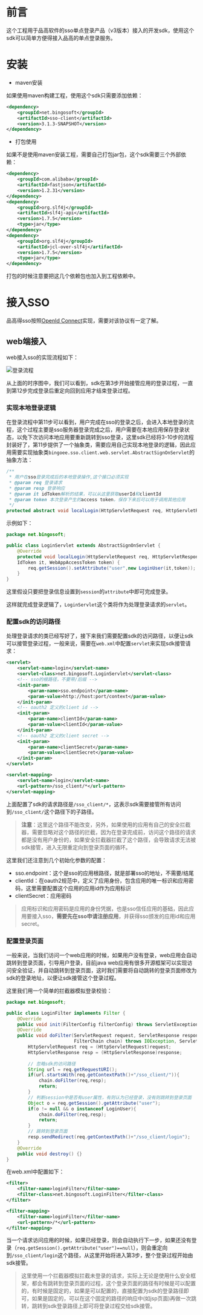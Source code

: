 # 前言

这个工程用于品高软件的sso单点登录产品（v3版本）接入的开发sdk，使用这个sdk可以简单方便得接入品高的单点登录服务。

# 安装

* maven安装

如果使用maven构建工程，使用这个sdk只需要添加依赖：

```xml
<dependency>
	<groupId>net.bingosoft</groupId>
	<artifactId>sso-client</artifactId>
	<version>3.1.3-SNAPSHOT</version>
</dependency>
```

* 打包使用

如果不是使用maven安装工程，需要自己打包jar包，这个sdk需要三个外部依赖：

```xml
<dependency>
	<groupId>com.alibaba</groupId>
	<artifactId>fastjson</artifactId>
	<version>1.2.31</version>
</dependency>
<dependency>
	<groupId>org.slf4j</groupId>
	<artifactId>slf4j-api</artifactId>
	<version>1.7.5</version>
	<type>jar</type>
</dependency>
<dependency>
	<groupId>org.slf4j</groupId>
	<artifactId>jcl-over-slf4j</artifactId>
	<version>1.7.5</version>
	<type>jar</type>
</dependency>
```

打包的时候注意要把这几个依赖包也加入到工程依赖中。

# 接入SSO

品高得sso按照[OpenId Connect](http://openid.net/specs/openid-connect-core-1_0.html)实现，需要对该协议有一定了解。

## web端接入

web接入sso的实现流程如下：

![登录流程](./login_flow.png)

从上面的时序图中，我们可以看到，sdk在第3步开始接管应用的登录过程，一直到第12步完成登录后重定向回到应用才结束登录过程。

### 实现本地登录逻辑

在登录流程中第11步可以看到，用户完成在sso的登录之后，会进入本地登录的流程，这个过程主要是sso服务器登录完成之后，用户需要在本地应用保存登录状态，以免下次访问本地应用要重新跳转到sso登录，这里sdk已经将3-10步的流程封装好了，第11步提供了一个抽象类，需要应用自己实现本地登录的逻辑，因此应用需要实现抽象类`bingoee.sso.client.web.servlet.AbstractSignOnServlet`的抽象方法：

```java
/**
 * 用户在sso登录完成后的本地登录操作,这个接口必须实现
 * @param req 登录请求
 * @param resp 登录响应
 * @param it idToken解析的结果，可以从这里获取userId和clientId
 * @param token 本次登录产生的access token，保存下来后可以用于调用其他应用
 */
protected abstract void localLogin(HttpServletRequest req, HttpServletResponse resp, IdToken it, WebAppAccessToken token);
```

示例如下：

```java
package net.bingosoft;

public class LoginServlet extends AbstractSignOnServlet {
    @Override
    protected void localLogin(HttpServletRequest req, HttpServletResponse resp, 
	IdToken it, WebAppAccessToken token) {
        req.getSession().setAttribute("user",new LoginUser(it,token));
    }
}
```

这里假设只要把登录信息设置到`session`的`attribute`中即可完成登录。

这样就完成登录逻辑了，`LoginServlet`这个类将作为处理登录请求的`servlet`。

### 配置sdk的访问路径

处理登录请求的类已经写好了，接下来我们需要配置sdk的访问路径，以便让sdk可以接管登录过程，一般来说，需要在`web.xml`中配置`servlet`来实现sdk接管请求：

```xml
<servlet>
	<servlet-name>login</servlet-name>
	<servlet-class>net.bingosoft.LoginServlet</servlet-class>
	<!-- sso的根路径，不要带/后缀 -->
	<init-param>
		<param-name>sso.endpoint</param-name>
		<param-value>http://host:port/context</param-value>
	</init-param>
	<!-- oauth2 定义的client id -->
	<init-param>
		<param-name>clientId</param-name>
		<param-value>clientId</param-value>
	</init-param>
	<!-- oauth2 定义的client secret -->
	<init-param>
		<param-name>clientSecret</param-name>
		<param-value>clientSecret</param-value>
	</init-param>
</servlet>

<servlet-mapping>
	<servlet-name>login</servlet-name>
	<url-pattern>/sso_client/*</url-pattern>
</servlet-mapping>
```

上面配置了sdk的请求路径是`/sso_client/*`，这表示sdk需要接管所有访问到`/sso_client/`这个路径下的子路径。

> **注意**：这里这个路径不能改变，另外，如果使用的应用有自己的安全拦截器，需要忽略对这个路径的拦截，因为在登录完成前，访问这个路径的请求都是没有用户身份的，如果安全拦截器拦截了这个路径，会导致请求无法被sdk接管，进入无限重定向到登录页面的循环。

这里我们还注意到几个初始化参数的配置：

* sso.endpoint：这个是sso的应用根路径，就是部署sso的地址，不需要/结尾
* clientId：在oauth2规范中，定义了应用身份，包含应用的唯一标识和应用密码，这里需要配置这个应用的应用id作为应用标识
* clientSecret：应用密码

> 应用标识和应用密码是应用的身份凭据，也是sso信任应用的基础，因此应用要接入sso，**需要先在sso申请注册应用**，并获得sso颁发的应用id和应用secret。

### 配置登录页面

一般来说，当我们访问一个web应用的时候，如果用户没有登录，web应用会自动跳转到登录页面，引导用户登录，目前java web应用有很多开源框架可以实现访问安全验证，并自动跳转到登录页面，这时我们需要将自动跳转的登录页面修改为sdk的登录地址，以便让sdk接管这个登录过程。

这里我们用一个简单的拦截器模拟登录校验：

```java
package net.bingosoft;

public class LoginFilter implements Filter {
    @Override
    public void init(FilterConfig filterConfig) throws ServletException {}
    @Override
    public void doFilter(ServletRequest request, ServletResponse response,
                         FilterChain chain) throws IOException, ServletException {
        HttpServletRequest req = (HttpServletRequest)request;
        HttpServletResponse resp = (HttpServletResponse)response;
        
        // 忽略sdk的访问路径
        String url = req.getRequestURI();
        if(url.startsWith(req.getContextPath()+"/sso_client/")){
            chain.doFilter(req,resp);
            return;
        }
        // 判断session中是否有user属性，有则认为已经登录，没有则跳转到登录页面
        Object o = req.getSession().getAttribute("user");
        if(o != null && o instanceof LoginUser){
            chain.doFilter(req,resp);
            return;
        }
        // 跳转到登录页面
        resp.sendRedirect(req.getContextPath()+"/sso_client/login");
    }
    @Override
    public void destroy() {}
}
```

在web.xml中配置如下：

```xml
<filter>
	<filter-name>loginFilter</filter-name>
	<filter-class>net.bingosoft.LoginFilter</filter-class>
</filter>

<filter-mapping>
	<filter-name>loginFilter</filter-name>
	<url-pattern>/*</url-pattern>
</filter-mapping>
```

当一个请求访问应用的时候，如果已经登录，则会自动执行下一步，如果还没有登录（`req.getSession().getAttribute("user")==null`），则会重定向到`/sso_client/login`这个路径，从这里开始将进入第3步，整个登录过程开始由sdk接管。

> 这里使用一个拦截器模拟拦截未登录的请求，实际上无论是使用什么安全框架，都会有跳转到登录页面的过程，这个登录页面的路径有时候是可以配置的，有时候是固定的，如果是可以配置的，直接配置为sdk的登录路径即可，如果是固定的，可以在这个固定的路径的响应中(如jsp页面)再做一次跳转，跳转到sdk登录路径上即可将登录过程交给sdk接管。